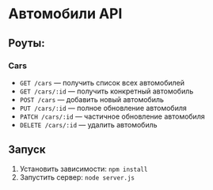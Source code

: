 # Автомобили API

## Роуты:

### Cars
- `GET /cars` — получить список всех автомобилей
- `GET /cars/:id` — получить конкретный автомобиль
- `POST /cars` — добавить новый автомобиль
- `PUT /cars/:id` — полное обновление автомобиля
- `PATCH /cars/:id` — частичное обновление автомобиля
- `DELETE /cars/:id` — удалить автомобиль

## Запуск
1. Установить зависимости: `npm install`
2. Запустить сервер: `node server.js`